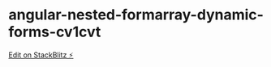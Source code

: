 # angular-nested-formarray-dynamic-forms-cv1cvt

[Edit on StackBlitz ⚡️](https://stackblitz.com/edit/angular-nested-formarray-dynamic-forms-cv1cvt)